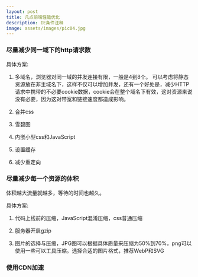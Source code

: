 ```yaml
---
layout: post
title: 几点前端性能优化
description: IE条件注释
image: assets/images/pic04.jpg
---
```


### 尽量减少同一域下的http请求数

具体方案:

1. 多域名，浏览器对同一域的并发连接有限，一般是4到8个。
可以考虑将静态资源放在非主域名下，这样不仅可以增加并发，还有一个好处是，减少HTTP请求中携带的不必要cookie数据，cookie会在整个域名下有效，这对资源来说没有必要，因为这对带宽和链接速度都造成影响。

2. 合并css

3. 雪碧图

4. 内嵌小型css和JavaScript

5. 设置缓存

6. 减少重定向


### 尽量减少每一个资源的体积

体积越大流量就越多，等待的时间也越久。

具体方案:

1. 代码上线前的压缩，JavaScript混淆压缩，css普通压缩

2. 服务器开启gzip

3. 图片的选择与压缩，JPG图可以根据具体质量来压缩为50%到70%，png可以使用一些可以工具压缩。选择合适的图片格式，推荐WebP和SVG


### 使用CDN加速
